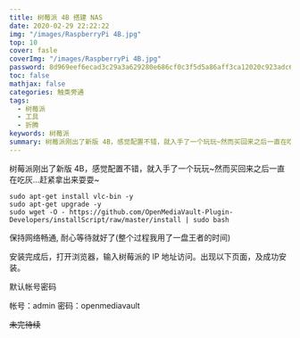 ```yaml
---
title: 树莓派 4B 搭建 NAS
date: 2020-02-29 22:22:22
img: "/images/RaspberryPi 4B.jpg"
top: 10
cover: fasle
coverImg: "/images/RaspberryPi 4B.jpg"
password: 8d969eef6ecad3c29a3a629280e686cf0c3f5d5a86aff3ca12020c923adc6c92
toc: false
mathjax: false
categories: 触类旁通
tags:
  - 树莓派
  - 工具
  - 折腾
keywords: 树莓派
summary: 树莓派刚出了新版 4B，感觉配置不错，就入手了一个玩玩~然而买回来之后一直在吃灰...赶紧拿出来耍耍~
---
```


树莓派刚出了新版 4B，感觉配置不错，就入手了一个玩玩\~然而买回来之后一直在吃灰...赶紧拿出来耍耍\~

<!--more-->

```shell
sudo apt-get install vlc-bin -y
sudo apt-get upgrade -y
sudo wget -O - https://github.com/OpenMediaVault-Plugin-Developers/installScript/raw/master/install | sudo bash
```

保持网络畅通, 耐心等待就好了(整个过程我用了一盘王者的时间)

安装完成后，打开浏览器，输入树莓派的 IP 地址访问。出现以下页面，及成功安装。

默认帐号密码

帐号：admin
密码：openmediavault

~~未完待续~~